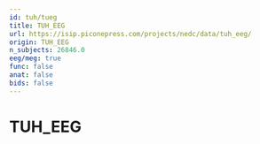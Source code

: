 ```yaml
---
id: tuh/tueg
title: TUH_EEG
url: https://isip.piconepress.com/projects/nedc/data/tuh_eeg/
origin: TUH_EEG
n_subjects: 26846.0
eeg/meg: true
func: false
anat: false
bids: false
---
```


# TUH_EEG
